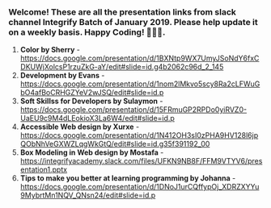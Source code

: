 ### Welcome! These are all the presentation links from slack channel Integrify Batch of January 2019. Please help update it on a weekly basis. Happy Coding! 🙊😀😍.

1. **Color by Sherry** - https://docs.google.com/presentation/d/1BXNtp9WX7UmyJSoNdY6fxCDKUWjXolcsP1rzuZkG-aY/edit#slide=id.g4b2062c96d_2_145
2. **Development by Evans** - https://docs.google.com/presentation/d/1nom2lMkvo5scy8Ra2cLFWuGbO4afBoCRHGZYeV2wJSQ/edit#slide=id.p
3. **Soft Skillss for Developers by Sulaymon** - https://docs.google.com/presentation/d/15FRmuGP2RPDo0yiRVZ0-UaEU9c9M4dLEokioX3La6W4/edit#slide=id.p
4. **Accessible Web design by Xurxe** - https://docs.google.com/presentation/d/1N412OH3sI0zPHA9HV128l6jpQObNhVeGXWZLqgWkGtQ/edit#slide=id.g35f391192_00
5. **Box Modeling in Web design by Mostafa** - https://integrifyacademy.slack.com/files/UFKN9NB8F/FFM9VTYV6/presentation1.pptx
6. **Tips to make you better at learning programming by Johanna** - https://docs.google.com/presentation/d/1DNoJ1urCQffypOj_XDRZXYYu9MybrtMn1NQV_QNsn24/edit#slide=id.p
